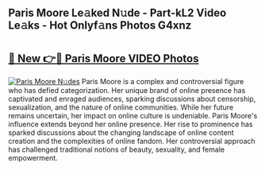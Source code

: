 ## Paris Moore Le𝚊ked N𝚞de - Part-kL2 Video Le𝚊ks - Hot Onlyf𝚊ns Photos G4xnz

# <h2><a href="http://ab45079.deff.icu/?id=Paris+Moore">🔗 New 👉🔴 Paris Moore VIDEO Photos</a></h2>

[![Paris Moore N𝚞des](https://i.imgur.com/rIISA9y.gif)](http://ab45079.deff.icu/?id=Paris+Moore)
Paris Moore is a complex and controversial figure who has defied categorization. Her unique brand of online presence has captivated and enraged audiences, sparking discussions about censorship, sexualization, and the nature of online communities. While her future remains uncertain, her impact on online culture is undeniable. Paris Moore's influence extends beyond her online presence. Her rise to prominence has sparked discussions about the changing landscape of online content creation and the complexities of online fandom. Her controversial approach has challenged traditional notions of beauty, sexuality, and female empowerment.
